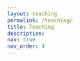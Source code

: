```yaml
---
layout: teaching
permalink: /teaching/
title: Teaching
description: 
nav: true
nav_order: 4
---
```


